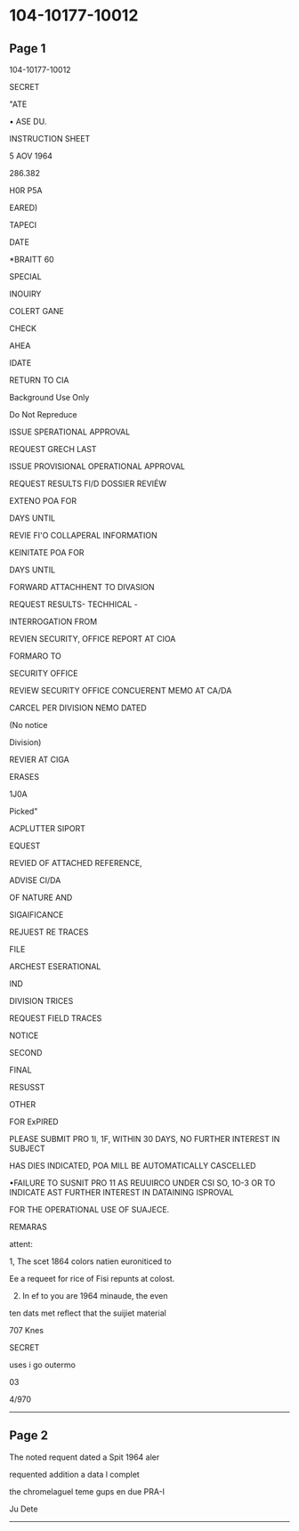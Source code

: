 # 104-10177-10012

## Page 1

104-10177-10012

SECRET

"ATE

• ASE DU.

INSTRUCTION SHEET

5 AOV 1964

286.382

H0R P5A

EARED)

TAPECI

DATE

*BRAITT 60

SPECIAL

INOUIRY

COLERT GANE

CHECK

AHEA

IDATE

RETURN TO CIA

Background Use Only

Do Not Repreduce

ISSUE SPERATIONAL APPROVAL

REQUEST GRECH LAST

ISSUE PROVISIONAL OPERATIONAL APPROVAL

REQUEST RESULTS FI/D DOSSIER REVIÉW

EXTENO POA FOR

DAYS UNTIL

REVIE FI'O COLLAPERAL INFORMATION

KEINITATE POA FOR

DAYS UNTIL

FORWARD ATTACHHENT TO DIVASION

REQUEST RESULTS- TECHHICAL -

INTERROGATION FROM

REVIEN SECURITY, OFFICE REPORT AT CIOA

FORMARO TO

SECURITY OFFICE

REVIEW SECURITY OFFICE CONCUERENT MEMO AT CA/DA

CARCEL PER DIVISION NEMO DATED

(No notice

Division)

REVIER AT CIGA

ERASES

1J0A

Picked"

ACPLUTTER SIPORT

EQUEST

REVIED OF ATTACHED REFERENCE,

ADVISE CI/DA

OF NATURE AND

SIGAIFICANCE

REJUEST RE TRACES

FILE

ARCHEST ESERATIONAL

IND

DIVISION TRICES

REQUEST FIELD TRACES

NOTICE

SECOND

FINAL

RESUSST

OTHER

FOR ExPIRED

PLEASE SUBMIT PRO 1I, 1F, WITHIN 30 DAYS, NO FURTHER INTEREST IN SUBJECT

HAS DIES INDICATED, POA MILL BE AUTOMATICALLY CASCELLED

•FAILURE TO SUSNIT PRO 11 AS REUUIRCO UNDER CSI SO, 1O-3 OR TO INDICATE AST FURTHER INTEREST IN DATAINING ISPROVAL

FOR THE OPERATIONAL USE OF SUAJECE.

REMARAS

attent:

1, The scet 1864 colors natien euroniticed to

Ee a requeet for rice of Fisi repunts at colost.

2. In ef to you are 1964 minaude, the even

ten dats met reflect that the suijiet material

707 Knes

SECRET

uses i go outermo

03

4/970

---

## Page 2

The noted requent dated a Spit 1964 aler

requented addition a data l complet

the chromelaguel teme gups en due PRA-I

Ju Dete

---

